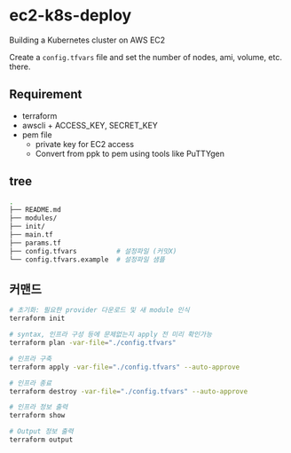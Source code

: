 # ec2-k8s-deploy

Building a Kubernetes cluster on AWS EC2

Create a `config.tfvars` file and set the number of nodes, ami, volume, etc. there.

## Requirement

- terraform
- awscli + ACCESS_KEY, SECRET_KEY
- pem file
  - private key for EC2 access
  - Convert from ppk to pem using tools like PuTTYgen

## tree

```sh
.
├── README.md
├── modules/
├── init/
├── main.tf
├── params.tf
├── config.tfvars          # 설정파일 (커밋X)
└── config.tfvars.example  # 설정파일 샘플
```

## 커맨드

```sh
# 초기화: 필요한 provider 다운로드 및 새 module 인식
terraform init

# syntax, 인프라 구성 등에 문제없는지 apply 전 미리 확인가능
terraform plan -var-file="./config.tfvars"

# 인프라 구축
terraform apply -var-file="./config.tfvars" --auto-approve

# 인프라 종료
terraform destroy -var-file="./config.tfvars" --auto-approve

# 인프라 정보 출력
terraform show

# Output 정보 출력
terraform output
```
